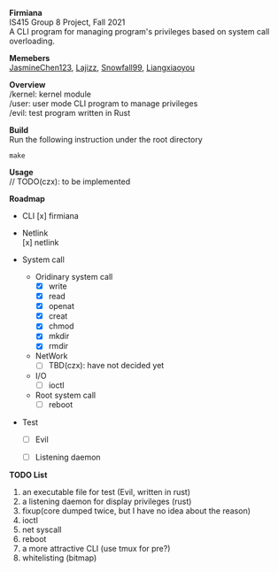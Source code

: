 **Firmiana**  
IS415 Group 8 Project, Fall 2021    
A CLI program for managing program's privileges based on system call overloading.

**Memebers**  
[JasmineChen123](https://github.com/JasmineChen123),
[Lajizz](https://github.com/Lajizz),
[Snowfall99](https://github.com/Snowfall99),
[Liangxiaoyou](https://github.com/liangxiaoyou)  

**Overview**  
/kernel: kernel module  
/user: user mode CLI program to manage privileges  
/evil: test program written in Rust  

**Build**  
Run the following instruction under the root directory
```
make
```

**Usage**  
// TODO(czx): to be implemented

**Roadmap**  
- CLI
[x] firmiana

- Netlink  
[x] netlink  

- System call
    - Oridinary system call  
        - [x] write  
        - [x] read  
        - [x] openat  
        - [x] creat  
        - [x] chmod  
        - [x] mkdir  
        - [x] rmdir

    - NetWork  
        - [ ] TBD(czx): have not decided yet
    
    - I/O
        - [ ] ioctl  
    
    - Root system call   
        - [ ] reboot

- Test  
    - [ ] Evil
    - [ ] Listening daemon


**TODO List**
1. an executable file for test (Evil, written in rust)
2. a listening daemon for display privileges (rust) 
3. fixup(core dumped twice, but I have no idea about the reason)
4. ioctl
5. net syscall
6. reboot
6. a more attractive CLI (use tmux for pre?)
8. whitelisting (bitmap)
